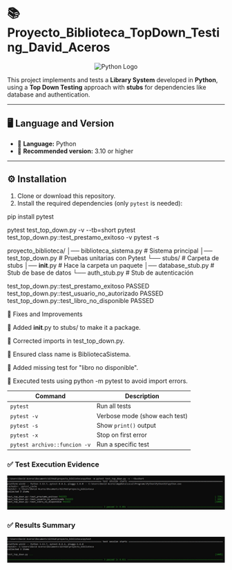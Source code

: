 # 📚 Proyecto_Biblioteca_TopDown_Testing_David_Aceros

<p align="center">
  <img src="https://www.python.org/static/community_logos/python-logo.png" width="300" alt="Python Logo"/>
</p>

This project implements and tests a **Library System** developed in **Python**, using a **Top Down Testing** approach with **stubs** for dependencies like database and authentication.  

---

## 🖥️ Language and Version
- 🐍 **Language:** Python  
- 📌 **Recommended version:** 3.10 or higher  

---

## ⚙️ Installation

1. Clone or download this repository.  
2. Install the required dependencies (only `pytest` is needed):  

pip install pytest

pytest test_top_down.py -v --tb=short
pytest test_top_down.py::test_prestamo_exitoso -v
pytest -s


proyecto_biblioteca/
│── biblioteca_sistema.py     # Sistema principal
│── test_top_down.py          # Pruebas unitarias con Pytest
└── stubs/                    # Carpeta de stubs
    │── __init__.py           # Hace la carpeta un paquete
    │── database_stub.py      # Stub de base de datos
    └── auth_stub.py          # Stub de autenticación



test_top_down.py::test_prestamo_exitoso PASSED
test_top_down.py::test_usuario_no_autorizado PASSED
test_top_down.py::test_libro_no_disponible PASSED


📝 Fixes and Improvements

🔧 Added __init__.py to stubs/ to make it a package.

🔧 Corrected imports in test_top_down.py.

🔧 Ensured class name is BibliotecaSistema.

🧪 Added missing test for "libro no disponible".

🏃 Executed tests using python -m pytest to avoid import errors.


| Command                      | Description                                |
| ---------------------------- | ------------------------------------------ |
| `pytest`                     | Run all tests                              |
| `pytest -v`                  | Verbose mode (show each test)              |
| `pytest -s`                  | Show `print()` output                      |
| `pytest -x`                  | Stop on first error                        |
| `pytest archivo::funcion -v` | Run a specific test                        |


### ✅ Test Execution Evidence
<p align="center">
  <img src="cJ.1.jfif" width="700" alt="Evidence 1"/>
</p>

### ✅ Results Summary
<p align="center">
  <img src="cJ.2.jfif" width="700" alt="Evidence 2"/>
</p>